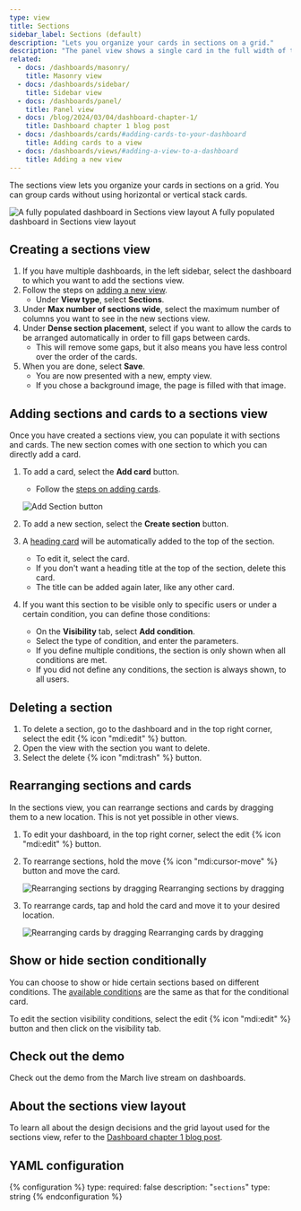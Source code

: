 ```yaml
---
type: view
title: Sections
sidebar_label: Sections (default)
description: "Lets you organize your cards in sections on a grid."
description: "The panel view shows a single card in the full width of the screen."
related:
  - docs: /dashboards/masonry/
    title: Masonry view
  - docs: /dashboards/sidebar/
    title: Sidebar view
  - docs: /dashboards/panel/
    title: Panel view
  - docs: /blog/2024/03/04/dashboard-chapter-1/
    title: Dashboard chapter 1 blog post
  - docs: /dashboards/cards/#adding-cards-to-your-dashboard
    title: Adding cards to a view
  - docs: /dashboards/views/#adding-a-view-to-a-dashboard
    title: Adding a new view
---
```


The sections view lets you organize your cards in sections on a grid.
You can group cards without using horizontal or vertical stack cards.

<p class='img'>
    <img src="/images/dashboards/section_view.png" alt="A fully populated dashboard in Sections view layout"/>
    A fully populated dashboard in Sections view layout
</p>

## Creating a sections view

1. If you have multiple dashboards, in the left sidebar, select the dashboard to which you want to add the sections view.
2. Follow the steps on [adding a new view](/dashboards/views/#adding-a-view-to-a-dashboard).
   - Under **View type**, select **Sections**.
3. Under **Max number of sections wide**, select the maximum number of columns you want to see in the new sections view.
4. Under **Dense section placement**, select if you want to allow the cards to be arranged automatically in order to fill gaps between cards.
   - This will remove some gaps, but it also means you have less control over the order of the cards.
5. When you are done, select **Save**.
   - You are now presented with a new, empty view.
   - If you chose a background image, the page is filled with that image.

## Adding sections and cards to a sections view

Once you have created a sections view, you can populate it with sections and cards. The new section comes with one section to which you can directly add a card.

1. To add a card, select the **Add card** button.
   - Follow the [steps on adding cards](/dashboards/cards/#adding-cards-to-your-dashboard).

   ![Add Section button](/images/dashboards/sections_view_add-card-or-section.png)

2. To add a new section, select the **Create section** button.
3. A [heading card](/dashboards/heading) will be automatically added to the top of the section.
   - To edit it, select the card.
   - If you don't want a heading title at the top of the section, delete this card.
   - The title can be added again later, like any other card.
4. If you want this section to be visible only to specific users or under a certain condition, you can define those conditions:
   - On the **Visibility** tab, select **Add condition**.
   - Select the type of condition, and enter the parameters.
   - If you define multiple conditions, the section is only shown when all conditions are met.
   - If you did not define any conditions, the section is always shown, to all users.

## Deleting a section

1. To delete a section, go to the dashboard and in the top right corner, select the edit {% icon "mdi:edit" %} button.
2. Open the view with the section you want to delete.
3. Select the delete {% icon "mdi:trash" %} button.

## Rearranging sections and cards

In the sections view, you can rearrange sections and cards by dragging them to a new location. This is not yet possible in other views.

1. To edit your dashboard, in the top right corner, select the edit {% icon "mdi:edit" %} button.
2. To rearrange sections, hold the move {% icon "mdi:cursor-move" %} button and move the card.

    <p class='img'>
      <img src="/images/dashboards/section_view_rearrange_sections.gif" alt="Rearranging sections by dragging"/>
      Rearranging sections by dragging
    </p>

3. To rearrange cards, tap and hold the card and move it to your desired location.

    <p class='img'>
      <img src="/images/dashboards/section_view_rearrange_cards.gif" alt="Rearranging cards by dragging"/>
      Rearranging cards by dragging
    </p>

## Show or hide section conditionally

You can choose to show or hide certain sections based on different conditions. The [available conditions](/dashboards/conditional/#card-conditions) are the same as that for the conditional card.

To edit the section visibility conditions, select the edit {% icon "mdi:edit" %} button and then click on the visibility tab.

## Check out the demo

Check out the demo from the March live stream on dashboards.

<lite-youtube videoid="XyBy0ckkiDU" videoStartAt="2047" videotitle="A Home-Approved Dashboard - Chapter 1: What about Grace?" posterquality="maxresdefault"></lite-youtube>

## About the sections view layout

To learn all about the design decisions and the grid layout used for the sections view, refer to the [Dashboard chapter 1 blog post](/blog/2024/03/04/dashboard-chapter-1/).

## YAML configuration

{% configuration %}
type:
  required: false
  description: "`sections`"
  type: string
{% endconfiguration %}
